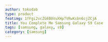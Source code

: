 ```yaml
---
author: tokodab
type: product
featimg: 1fFgi2vcZG6B0VuXHp7VRwKsbn6cjZCjA
title: You Complete Me Samsung Galaxy S9 Case
tags: [samsung, galaxy, s9]
category: [samsung]
---
```

